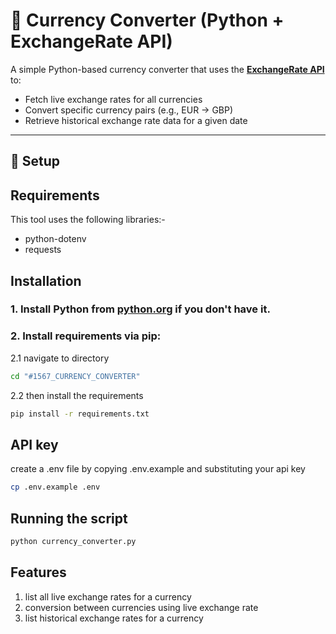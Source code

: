 # 💱 Currency Converter (Python + ExchangeRate API)

A simple Python-based currency converter that uses the [**ExchangeRate API**](https://www.exchangerate-api.com/) to:
- Fetch live exchange rates for all currencies  
- Convert specific currency pairs (e.g., EUR → GBP)  
- Retrieve historical exchange rate data for a given date  

---

## 🚀 Setup

## Requirements
This tool uses the following libraries:-
- python-dotenv
- requests 

## Installation
### 1. Install Python from [python.org](https://www.python.org/downloads/) if you don't have it.
### 2. Install requirements via pip:
2.1 navigate to directory 
```bash
cd "#1567_CURRENCY_CONVERTER"
```
2.2 then install the requirements
```bash
pip install -r requirements.txt
 ```

## API key
create a .env file by copying .env.example and substituting your api key
```bash
cp .env.example .env
```

## Running the script
```bash
python currency_converter.py
```

## Features
1. list all live exchange rates for a currency
2. conversion between currencies using live exchange rate
3. list historical exchange rates for a currency 

